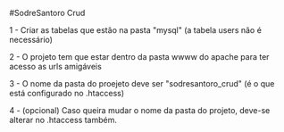 #SodreSantoro Crud


1 - Criar as tabelas que estão na pasta "mysql" (a tabela users não é necessário)

2 - O projeto tem que estar dentro da pasta wwww do apache para ter acesso as urls amigáveis

3 - O nome da pasta do proejeto deve ser "sodresantoro_crud" (é o que está configurado no .htaccess)

4 - (opcional) Caso queira mudar o nome da pasta do projeto, deve-se alterar no .htaccess também.
